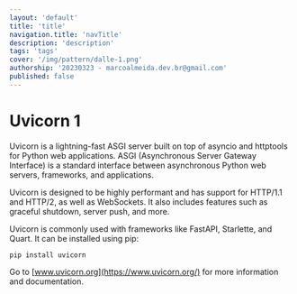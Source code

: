 ```yaml
---
layout: 'default'
title: 'title'
navigation.title: 'navTitle'
description: 'description'
tags: 'tags'
cover: '/img/pattern/dalle-1.png'
authorship: '20230323 - marcoalmeida.dev.br@gmail.com'
published: false
---
```


# Uvicorn 1

Uvicorn is a lightning-fast ASGI server built on top of asyncio and httptools for Python web applications. ASGI (Asynchronous Server Gateway Interface) is a standard interface between asynchronous Python web servers, frameworks, and applications.

Uvicorn is designed to be highly performant and has support for HTTP/1.1 and HTTP/2, as well as WebSockets. It also includes features such as graceful shutdown, server push, and more.

Uvicorn is commonly used with frameworks like FastAPI, Starlette, and Quart. It can be installed using pip:

```
pip install uvicorn
```

Go to [www.uvicorn.org](https://www.uvicorn.org/) for more information and documentation.